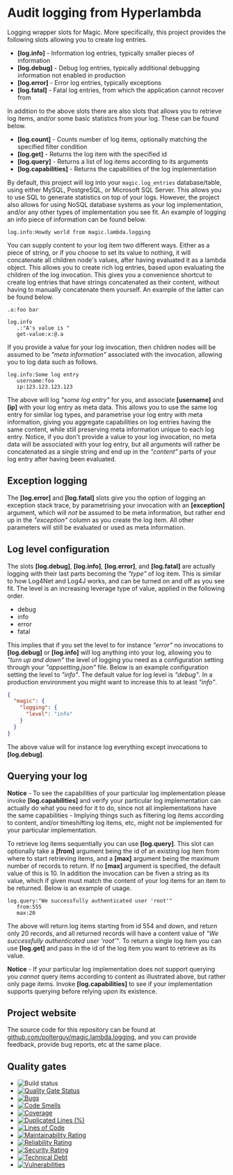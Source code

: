 
# Audit logging from Hyperlambda

Logging wrapper slots for Magic. More specifically, this project provides the following slots allowing you
to create log entries.

* __[log.info]__ - Information log entries, typically smaller pieces of information
* __[log.debug]__ - Debug log entries, typically additional debugging information not enabled in production
* __[log.error]__ - Error log entries, typically exceptions
* __[log.fatal]__ - Fatal log entries, from which the application cannot recover from

In addition to the above slots there are also slots that allows you to retrieve log items, and/or some
basic statistics from your log. These can be found below.

* __[log.count]__ - Counts number of log items, optionally matching the specified filter condition
* __[log.get]__ - Returns the log item with the specified id
* __[log.query]__ - Returns a list of log items according to its arguments
* __[log.capabilities]__ - Returns the capabilities of the log implementation

By default, this project will log into your `magic.log_entries` database/table, using either MySQL, PostgreSQL, or
Microsoft SQL Server. This allows you to use SQL to generate statistics on top of your logs. However, the project
also allows for using NoSQL database systems as your log implementation, and/or any other types of implementation
you see fit. An example of logging an info piece of information can be found below.

```
log.info:Howdy world from magic.lambda.logging
```

You can supply content to your log item two different ways. Either as a piece of string, or if you choose
to set its value to nothing, it will concatenate all children node's values, after having evaluated it as a lambda
object. This allows you to create rich log entries, based upon evaluating the children of the log invocation.
This gives you a convenience shortcut to create log entries that have strings concatenated as their content,
without having to manually concatenate them yourself. An example of the latter can be found below.

```
.a:foo bar

log.info
   .:"A's value is "
   get-value:x:@.a
```

If you provide a value for your log invocation, then children nodes will be assumed to be _"meta information"_ associated
with the invocation, allowing you to log data such as follows.

```
log.info:Some log entry
   username:foo
   ip:123.123.123.123
```

The above will log _"some log entry"_ for you, and associate **[username]** and **[ip]** with your log entry as meta data.
This allows you to use the same log entry for similar log types, and parametrise your log entry with meta information,
giving you aggregate capabilities on log entries having the same content, while still preserving meta information unique
to each log entry. Notice, if you don't provide a value to your log invocation, no meta data will be associated with your
log entry, but all arguments will rather be concatenated as a single string and end up in the _"content"_ parts of
your log entry after having been evaluated.

## Exception logging

The **[log.error]** and **[log.fatal]** slots give you the option of logging an exception stack trace, by parametrising
your invocation with an **[exception]** argument, which will _not_ be assumed to be meta information, but rather end up
in the _"exception"_ column as you create the log item. All other parameters will still be evaluated or used as meta
information.

## Log level configuration

The slots **[log.debug]**, **[log.info]**, **[log.error]**, and **[log.fatal]** are actually logging with their
last parts becoming the _"type"_ of log item. This is similar to how Log4Net and Log4J works, and can be turned on
and off as you see fit. The level is an increasing leverage type of value, applied in the following order.

* debug
* info
* error
* fatal

This implies that if you set the level to for instance _"error"_ no invocations to **[log.debug]** or **[log.info]**
will log anything into your log, allowing you to _"turn up and down"_ the level of logging you need as a configuration
setting through your _"appsetting.json"_ file. Below is an example configuration setting the level to _"info"_. The
default value for log level is _"debug"_. In a production environment you might want to increase this to at
least _"info"_.

```json
{
  "magic": {
    "logging": {
      "level": "info"
    }
  }
}
```

The above value will for instance log everything except invocations to **[log.debug]**.

## Querying your log

**Notice** - To see the capabilities of your particular log implementation please invoke **[log.capabilities]** and verify
your particular log implementation can actually do what you need for it to do, since not all implementations have the
same capabilities - Implying things such as filtering log items according to content, and/or timeshifting log items, etc,
might not be implemented for your particular implementation.

To retrieve log items sequentially you can use **[log.query]**. This slot can optionally take a **[from]** argument
being the id of an existing log item from where to start retrieving items, and a **[max]** argument being the maximum
number of records to return. If no **[max]** argument is specified, the default value of this is 10. In addition the
invocation can be fiven a string as its value, which if given must match the content of your log items for an item
to be returned. Below is an example of usage.

```
log.query:"We successfully authenticated user 'root'"
   from:555
   max:20
```

The above will return log items starting from id 554 and down, and return only 20 records, and all returned records
will have a content value of _"We successfully authenticated user 'root'"_. To return a single log item you can use
**[log.get]**  and pass in the id of the log item you want to retrieve as its value.

**Notice** - If your particular log implementation does not support querying you _cannot_ query items
according to content as illustrated above, but rather only page items. Invoke **[log.capabilities]** to see if
your implementation supports querying before relying upon its existence.

## Project website

The source code for this repository can be found at [github.com/polterguy/magic.lambda.logging](https://github.com/polterguy/magic.lambda.logging), and you can provide feedback, provide bug reports, etc at the same place.

## Quality gates

- ![Build status](https://github.com/polterguy/magic.lambda.logging/actions/workflows/build.yaml/badge.svg)
- [![Quality Gate Status](https://sonarcloud.io/api/project_badges/measure?project=polterguy_magic.lambda.logging&metric=alert_status)](https://sonarcloud.io/dashboard?id=polterguy_magic.lambda.logging)
- [![Bugs](https://sonarcloud.io/api/project_badges/measure?project=polterguy_magic.lambda.logging&metric=bugs)](https://sonarcloud.io/dashboard?id=polterguy_magic.lambda.logging)
- [![Code Smells](https://sonarcloud.io/api/project_badges/measure?project=polterguy_magic.lambda.logging&metric=code_smells)](https://sonarcloud.io/dashboard?id=polterguy_magic.lambda.logging)
- [![Coverage](https://sonarcloud.io/api/project_badges/measure?project=polterguy_magic.lambda.logging&metric=coverage)](https://sonarcloud.io/dashboard?id=polterguy_magic.lambda.logging)
- [![Duplicated Lines (%)](https://sonarcloud.io/api/project_badges/measure?project=polterguy_magic.lambda.logging&metric=duplicated_lines_density)](https://sonarcloud.io/dashboard?id=polterguy_magic.lambda.logging)
- [![Lines of Code](https://sonarcloud.io/api/project_badges/measure?project=polterguy_magic.lambda.logging&metric=ncloc)](https://sonarcloud.io/dashboard?id=polterguy_magic.lambda.logging)
- [![Maintainability Rating](https://sonarcloud.io/api/project_badges/measure?project=polterguy_magic.lambda.logging&metric=sqale_rating)](https://sonarcloud.io/dashboard?id=polterguy_magic.lambda.logging)
- [![Reliability Rating](https://sonarcloud.io/api/project_badges/measure?project=polterguy_magic.lambda.logging&metric=reliability_rating)](https://sonarcloud.io/dashboard?id=polterguy_magic.lambda.logging)
- [![Security Rating](https://sonarcloud.io/api/project_badges/measure?project=polterguy_magic.lambda.logging&metric=security_rating)](https://sonarcloud.io/dashboard?id=polterguy_magic.lambda.logging)
- [![Technical Debt](https://sonarcloud.io/api/project_badges/measure?project=polterguy_magic.lambda.logging&metric=sqale_index)](https://sonarcloud.io/dashboard?id=polterguy_magic.lambda.logging)
- [![Vulnerabilities](https://sonarcloud.io/api/project_badges/measure?project=polterguy_magic.lambda.logging&metric=vulnerabilities)](https://sonarcloud.io/dashboard?id=polterguy_magic.lambda.logging)
